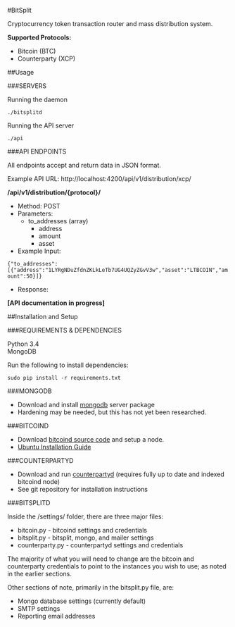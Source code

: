#BitSplit

Cryptocurrency token transaction router and mass distribution system. 

**Supported Protocols:**

* Bitcoin (BTC)
* Counterparty (XCP)

##Usage

###SERVERS

Running the daemon

    ./bitsplitd
    
Running the API server

    ./api
    
###API ENDPOINTS

All endpoints accept and return data in JSON format.

Example API URL: http://localhost:4200/api/v1/distribution/xcp/

**/api/v1/distribution/{protocol}/**

* Method: POST
* Parameters:
	* to_addresses (array)
		- address
		- amount
		- asset
* Example Input: 

```{"to_addresses": [{"address":"1LYRgNDuZfdnZKLkLeTb7UG4UQZyZGvV3w","asset":"LTBCOIN","amount":50}]}```

* Response:

**[API documentation in progress]**

##Installation and Setup

###REQUIREMENTS & DEPENDENCIES

Python 3.4  
MongoDB

Run the following to install dependencies:
    
    sudo pip install -r requirements.txt

###MONGODB

- Download and install [mongodb](https://github.com/mongodb/mongo) server package
- Hardening may be needed, but this has not yet been researched.

###BITCOIND

- Download [bitcoind source code](https://github.com/bitcoin/bitcoin) and setup a node.
- [Ubuntu Installation Guide](http://virtuedev.com/bitcoin/guide-to-compile-install-bitcoind-on-ubuntu-12-04-using-virtualbox/)

###COUNTERPARTYD

- Download and run [counterpartyd](https://github.com/CounterpartyXCP/counterpartyd) (requires fully up to date and indexed bitcoind node)
- See git repository for installation instructions

###BITSPLITD

Inside the /settings/ folder, there are three major files:

- bitcoin.py - bitcoind settings and credentials
- bitsplit.py - bitsplit, mongo, and mailer settings
- counterparty.py - counterpartyd settings and credentials

The majority of what you will need to change are the bitcoin and
counterparty credentials to point to the instances you wish to use; as
noted in the earlier sections.

Other sections of note, primarily in the bitsplit.py file, are:

- Mongo database settings (currently default)
- SMTP settings
- Reporting email addresses


